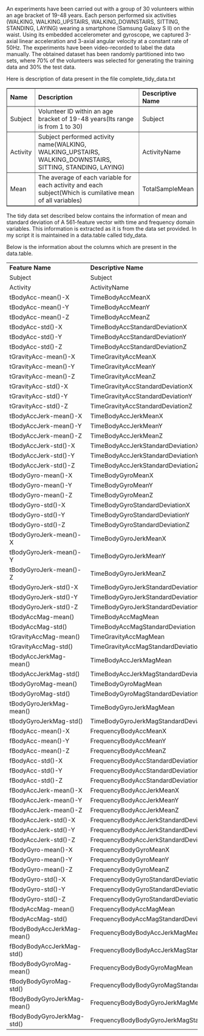 An experiments have been carried out with a group of 30 volunteers within an age bracket of 19-48 years. Each person performed six activities (WALKING, WALKING_UPSTAIRS, WALKING_DOWNSTAIRS, SITTING, STANDING, LAYING) wearing a smartphone (Samsung Galaxy S II) on the waist. Using its embedded accelerometer and gyroscope, we captured 3-axial linear acceleration and 3-axial angular velocity at a constant rate of 50Hz. The experiments have been video-recorded to label the data manually. The obtained dataset has been randomly partitioned into two sets, where 70% of the volunteers was selected for generating the training data and 30% the test data.

Here is description of data present in the file complete_tidy_data.txt

<table border="none">
<tr>
<td><b>Name</b></td>
<td><b>Description</b></td>
<td><b>Descriptive Name</b></td>
</tr>
<tr>
<td>Subject</td>
<td>Volunteer ID within an age bracket of 19-48 years(Its range is from 1 to 30)</td>
<td>Subject</td>
</tr>
<tr>
<td>Activity</td>
<td>Subject performed activity name(WALKING, WALKING_UPSTAIRS, WALKING_DOWNSTAIRS, SITTING, STANDING, LAYING)</td>
<td>ActivityName</td>
</tr>
<tr>
<td>Mean</td>
<td>The average of each variable for each activity and each subject(Which is cumilative mean of all variables)</td>
<td>TotalSampleMean</td>
</tr>
</table>


The tidy data set described below contains the information of mean and standard deviation of A 561-feature vector with time and frequency domain variables. This information is extracted as it is from the data set provided. In my script it is maintained in a data.table called tidy_data.

Below is the information about the columns which are present in the data.table.


<table>
<tr>
<td><b>Feature Name</b></td>
<td><b>Descriptive Name</b></td>
</tr>
<tr>
<td>Subject</td>
<td>Subject</td>
</tr>
<tr>
<td>Activity</td>
<td>ActivityName</td>
</tr>
<tr>
<td>tBodyAcc-mean()-X</td>
<td>TimeBodyAccMeanX</td>
</tr>
<tr>
<td>tBodyAcc-mean()-Y</td>
<td>TimeBodyAccMeanY</td>
</tr>
<tr>
<td>tBodyAcc-mean()-Z</td>
<td>TimeBodyAccMeanZ</td>
</tr>
<tr>
<td>tBodyAcc-std()-X</td>
<td>TimeBodyAccStandardDeviationX</td>
</tr>
<tr>
<td>tBodyAcc-std()-Y</td>
<td>TimeBodyAccStandardDeviationY</td>
</tr>
<tr>
<td>tBodyAcc-std()-Z</td>
<td>TimeBodyAccStandardDeviationZ</td>
</tr>
<tr>
<td>tGravityAcc-mean()-X</td>
<td>TimeGravityAccMeanX</td>
</tr>
<tr>
<td>tGravityAcc-mean()-Y</td>
<td>TimeGravityAccMeanY</td>
</tr>
<tr>
<td>tGravityAcc-mean()-Z</td>
<td>TimeGravityAccMeanZ</td>
</tr>
<tr>
<td>tGravityAcc-std()-X</td>
<td>TimeGravityAccStandardDeviationX</td>
</tr>
<tr>
<td>tGravityAcc-std()-Y</td>
<td>TimeGravityAccStandardDeviationY</td>
</tr>
<tr>
<td>tGravityAcc-std()-Z</td>
<td>TimeGravityAccStandardDeviationZ</td>
</tr>
<tr>
<td>tBodyAccJerk-mean()-X</td>
<td>TimeBodyAccJerkMeanX</td>
</tr>
<tr>
<td>tBodyAccJerk-mean()-Y</td>
<td>TimeBodyAccJerkMeanY</td>
</tr>
<tr>
<td>tBodyAccJerk-mean()-Z</td>
<td>TimeBodyAccJerkMeanZ</td>
</tr>
<tr>
<td>tBodyAccJerk-std()-X</td>
<td>TimeBodyAccJerkStandardDeviationX</td>
</tr>
<tr>
<td>tBodyAccJerk-std()-Y</td>
<td>TimeBodyAccJerkStandardDeviationY</td>
</tr>
<tr>
<td>tBodyAccJerk-std()-Z</td>
<td>TimeBodyAccJerkStandardDeviationZ</td>
</tr>
<tr>
<td>tBodyGyro-mean()-X</td>
<td>TimeBodyGyroMeanX</td>
</tr>
<tr>
<td>tBodyGyro-mean()-Y</td>
<td>TimeBodyGyroMeanY</td>
</tr>
<tr>
<td>tBodyGyro-mean()-Z</td>
<td>TimeBodyGyroMeanZ</td>
</tr>
<tr>
<td>tBodyGyro-std()-X</td>
<td>TimeBodyGyroStandardDeviationX</td>
</tr>
<tr>
<td>tBodyGyro-std()-Y</td>
<td>TimeBodyGyroStandardDeviationY</td>
</tr>
<tr>
<td>tBodyGyro-std()-Z</td>
<td>TimeBodyGyroStandardDeviationZ</td>
</tr>
<tr>
<td>tBodyGyroJerk-mean()-X</td>
<td>TimeBodyGyroJerkMeanX</td>
</tr>
<tr>
<td>tBodyGyroJerk-mean()-Y</td>
<td>TimeBodyGyroJerkMeanY</td>
</tr>
<tr>
<td>tBodyGyroJerk-mean()-Z</td>
<td>TimeBodyGyroJerkMeanZ</td>
</tr>
<tr>
<td>tBodyGyroJerk-std()-X</td>
<td>TimeBodyGyroJerkStandardDeviationX</td>
</tr>
<tr>
<td>tBodyGyroJerk-std()-Y</td>
<td>TimeBodyGyroJerkStandardDeviationY</td>
</tr>
<tr>
<td>tBodyGyroJerk-std()-Z</td>
<td>TimeBodyGyroJerkStandardDeviationZ</td>
</tr>
<tr>
<td>tBodyAccMag-mean()</td>
<td>TimeBodyAccMagMean</td>
</tr>
<tr>
<td>tBodyAccMag-std()</td>
<td>TimeBodyAccMagStandardDeviation</td>
</tr>
<tr>
<td>tGravityAccMag-mean()</td>
<td>TimeGravityAccMagMean</td>
</tr>
<tr>
<td>tGravityAccMag-std()</td>
<td>TimeGravityAccMagStandardDeviation</td>
</tr>
<tr>
<td>tBodyAccJerkMag-mean()</td>
<td>TimeBodyAccJerkMagMean</td>
</tr>
<tr>
<td>tBodyAccJerkMag-std()</td>
<td>TimeBodyAccJerkMagStandardDeviation</td>
</tr>
<tr>
<td>tBodyGyroMag-mean()</td>
<td>TimeBodyGyroMagMean</td>
</tr>
<tr>
<td>tBodyGyroMag-std()</td>
<td>TimeBodyGyroMagStandardDeviation</td>
</tr>
<tr>
<td>tBodyGyroJerkMag-mean()</td>
<td>TimeBodyGyroJerkMagMean</td>
</tr>
<tr>
<td>tBodyGyroJerkMag-std()</td>
<td>TimeBodyGyroJerkMagStandardDeviation</td>
</tr>
<tr>
<td>fBodyAcc-mean()-X</td>
<td>FrequencyBodyAccMeanX</td>
</tr>
<tr>
<td>fBodyAcc-mean()-Y</td>
<td>FrequencyBodyAccMeanY</td>
</tr>
<tr>
<td>fBodyAcc-mean()-Z</td>
<td>FrequencyBodyAccMeanZ</td>
</tr>
<tr>
<td>fBodyAcc-std()-X</td>
<td>FrequencyBodyAccStandardDeviationX</td>
</tr>
<tr>
<td>fBodyAcc-std()-Y</td>
<td>FrequencyBodyAccStandardDeviationY</td>
</tr>
<tr>
<td>fBodyAcc-std()-Z</td>
<td>FrequencyBodyAccStandardDeviationZ</td>
</tr>
<tr>
<td>fBodyAccJerk-mean()-X</td>
<td>FrequencyBodyAccJerkMeanX</td>
</tr>
<tr>
<td>fBodyAccJerk-mean()-Y</td>
<td>FrequencyBodyAccJerkMeanY</td>
</tr>
<tr>
<td>fBodyAccJerk-mean()-Z</td>
<td>FrequencyBodyAccJerkMeanZ</td>
</tr>
<tr>
<td>fBodyAccJerk-std()-X</td>
<td>FrequencyBodyAccJerkStandardDeviationX</td>
</tr>
<tr>
<td>fBodyAccJerk-std()-Y</td>
<td>FrequencyBodyAccJerkStandardDeviationY</td>
</tr>
<tr>
<td>fBodyAccJerk-std()-Z</td>
<td>FrequencyBodyAccJerkStandardDeviationZ</td>
</tr>
<tr>
<td>fBodyGyro-mean()-X</td>
<td>FrequencyBodyGyroMeanX</td>
</tr>
<tr>
<td>fBodyGyro-mean()-Y</td>
<td>FrequencyBodyGyroMeanY</td>
</tr>
<tr>
<td>fBodyGyro-mean()-Z</td>
<td>FrequencyBodyGyroMeanZ</td>
</tr>
<tr>
<td>fBodyGyro-std()-X</td>
<td>FrequencyBodyGyroStandardDeviationX</td>
</tr>
<tr>
<td>fBodyGyro-std()-Y</td>
<td>FrequencyBodyGyroStandardDeviationY</td>
</tr>
<tr>
<td>fBodyGyro-std()-Z</td>
<td>FrequencyBodyGyroStandardDeviationZ</td>
</tr>
<tr>
<td>fBodyAccMag-mean()</td>
<td>FrequencyBodyAccMagMean</td>
</tr>
<tr>
<td>fBodyAccMag-std()</td>
<td>FrequencyBodyAccMagStandardDeviation</td>
</tr>
<tr>
<td>fBodyBodyAccJerkMag-mean()</td>
<td>FrequencyBodyBodyAccJerkMagMean</td>
</tr>
<tr>
<td>fBodyBodyAccJerkMag-std()</td>
<td>FrequencyBodyBodyAccJerkMagStandardDeviation</td>
</tr>
<tr>
<td>fBodyBodyGyroMag-mean()</td>
<td>FrequencyBodyBodyGyroMagMean</td>
</tr>
<tr>
<td>fBodyBodyGyroMag-std()</td>
<td>FrequencyBodyBodyGyroMagStandardDeviation</td>
</tr>
<tr>
<td>fBodyBodyGyroJerkMag-mean()</td>
<td>FrequencyBodyBodyGyroJerkMagMean</td>
</tr>
<tr>
<td>fBodyBodyGyroJerkMag-std()</td>
<td>FrequencyBodyBodyGyroJerkMagStandardDeviation</td>
</tr>
</table>
